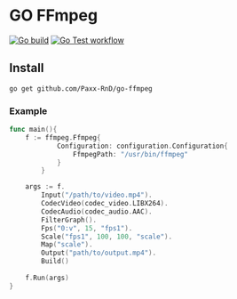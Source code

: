 # GO FFmpeg

[![Go build](https://github.com/Paxx-RnD/go-ffmpeg/actions/workflows/go-build.yml/badge.svg)](https://github.com/Paxx-RnD/go-ffmpeg/actions/workflows/go-build.yml)
[![Go Test workflow](https://github.com/Paxx-RnD/go-ffmpeg/actions/workflows/go-test.yml/badge.svg)](https://github.com/Paxx-RnD/go-ffmpeg/actions/workflows/go-test.yml)

## Install
```
go get github.com/Paxx-RnD/go-ffmpeg
```

### Example
```go
func main(){
    f := ffmpeg.Ffmpeg{
            Configuration: configuration.Configuration{
                FfmpegPath: "/usr/bin/ffmpeg"
            }
        }

    args := f.
        Input("/path/to/video.mp4").
        CodecVideo(codec_video.LIBX264).
        CodecAudio(codec_audio.AAC).
        FilterGraph().
        Fps("0:v", 15, "fps1").
        Scale("fps1", 100, 100, "scale").
        Map("scale").
        Output("path/to/output.mp4").
        Build()
        
    f.Run(args)
}
```